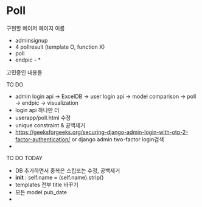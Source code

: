 # Poll

구현할 메이저 페이지 이름 
 - adminsignup 
 - 4 pollresult (template O, function X)  
 - poll 
 - endpic - * 

고민중인 내용들

TO DO  
 - admin login api -> ExcelDB -> user login api -> model comparison -> poll -> endpic -> visualization  
 - login api 하나만 더 
 - userapp/poll.html 수정 
 - unique constraint & 공백제거 
 - https://geeksforgeeks.org/securing-django-admin-login-with-otp-2-factor-authentication/ or django admin two-factor login검색 
 - 

TO DO TODAY
 - DB 추가하면서 중복은 스킵또는 수정, 공백제거 
 - __init__ : self.name = (self.name).strip()
 - templates 전부 title 바꾸기 
 - 모든 model pub_date
 -
